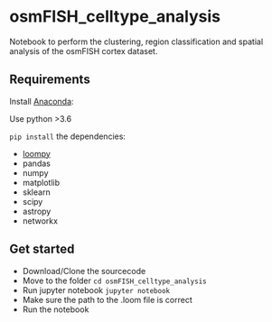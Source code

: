 # osmFISH_celltype_analysis
Notebook to perform the clustering, region classification and spatial analysis of the osmFISH cortex dataset.

## Requirements
Install [Anaconda](https://www.continuum.io/downloads):  
  
Use python >3.6
  
`pip install` the dependencies:  
* [loompy](http://linnarssonlab.org/loompy/)  
* pandas  
* numpy  
* matplotlib  
* sklearn  
* scipy  
* astropy  
* networkx  

## Get started
* Download/Clone the sourcecode
* Move to the folder `cd osmFISH_celltype_analysis`
* Run jupyter notebook `jupyter notebook`
* Make sure the path to the .loom file is correct
* Run the notebook
